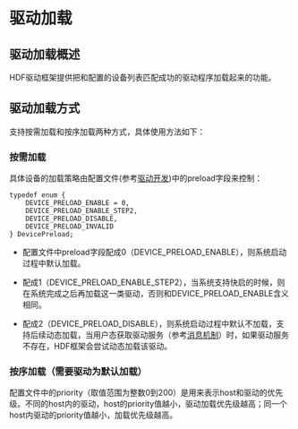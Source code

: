 # 驱动加载

## 驱动加载概述
HDF驱动框架提供把和配置的设备列表匹配成功的驱动程序加载起来的功能。

## 驱动加载方式

支持按需加载和按序加载两种方式，具体使用方法如下：

### 按需加载

具体设备的加载策略由配置文件(参考[驱动开发](../driver/driver-hdf-development.md))中的preload字段来控制：

```
typedef enum {
    DEVICE_PRELOAD_ENABLE = 0,
    DEVICE_PRELOAD_ENABLE_STEP2,
    DEVICE_PRELOAD_DISABLE,
    DEVICE_PRELOAD_INVALID
} DevicePreload;
```
- 配置文件中preload字段配成0（DEVICE_PRELOAD_ENABLE），则系统启动过程中默认加载。

- 配成1（DEVICE_PRELOAD_ENABLE_STEP2），当系统支持快启的时候，则在系统完成之后再加载这一类驱动，否则和DEVICE_PRELOAD_ENABLE含义相同。

- 配成2（DEVICE_PRELOAD_DISABLE），则系统启动过程中默认不加载，支持后续动态加载，当用户态获取驱动服务（参考[消息机制](../driver/driver-hdf-message-management.md)）时，如果驱动服务不存在，HDF框架会尝试动态加载该驱动。

### 按序加载（需要驱动为默认加载）

配置文件中的priority（取值范围为整数0到200）是用来表示host和驱动的优先级。不同的host内的驱动，host的priority值越小，驱动加载优先级越高；同一个host内驱动的priority值越小，加载优先级越高。